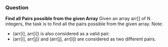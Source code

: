 ### Question

**Find all Pairs possible from the given Array**
Given an array arr[] of N integers, the task is to find all the pairs possible from the given array.
Note:

- (arr[i], arr[i]) is also considered as a valid pair.
- (arr[i], arr[j]) and (arr[j], arr[i]) are considered as two different pairs.
